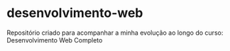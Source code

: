 # desenvolvimento-web
Repositório criado para acompanhar a minha evolução ao longo do curso: Desenvolvimento Web Completo
